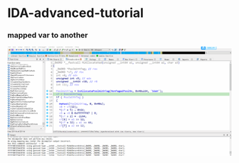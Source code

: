 # IDA-advanced-tutorial

### mapped var to another
![img](https://github.com/helloobaby/IDA-advanced-tutorial/blob/main/mapped-variables.gif)

